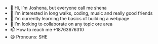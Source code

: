 - 👋 Hi, I’m Joshena, but everyone call me shena
- 👀 I’m interested in long walks, coding, music and really good friends
- 🌱 I’m currently learning the basics of building a webpage
- 💞️ I’m looking to collaborate on any topic ore area
- 📫 How to reach me +18763676310
- 😄 Pronouns: SHE
  

<!---
UndauntedSpecimen/UndauntedSpecimen is a ✨ special ✨ repository because its `README.md` (this file) appears on your GitHub profile.
You can click the Preview link to take a look at your changes.
--->
